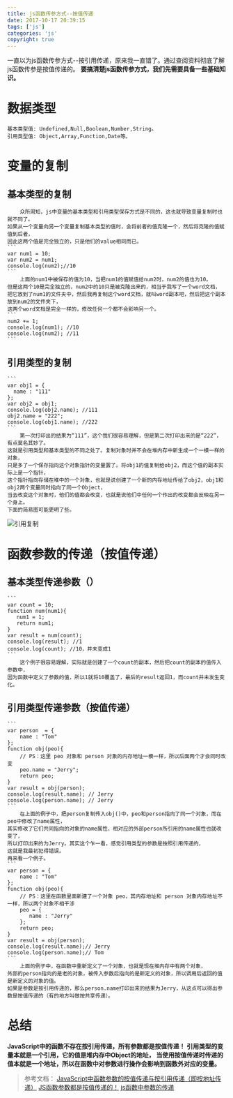 ```yaml
---
title: js函数传参方式--按值传递
date: 2017-10-17 20:39:15
tags: ['js']
categories: 'js'
copyright: true
---
```

一直以为js函数传参方式--按引用传递，原来我一直错了。通过查阅资料彻底了解js函数传参是按值传递的。
**要搞清楚js函数传参方式，我们先需要具备一些基础知识。**
#	数据类型
	基本类型值: Undefined,Null,Boolean,Number,String。
	引用类型值: Object,Array,Function,Date等。
	
#	变量的复制
##	基本类型的复制
		众所周知，js中变量的基本类型和引用类型保存方式是不同的，这也就导致变量复制时也就不同了。
	如果从一个变量向另一个变量复制基本类型的值时，会将前者的值克隆一个，然后将克隆的值赋值到后者，
	因此这两个值是完全独立的，只是他们的value相同而已。
	```
	var num1 = 10;
	var num2 = num1;
	console.log(num2);//10
	```
		上面的num1中被保存的值为10，当把num1的值赋值给num2时，num2的值也为10。
	但是这两个10是完全独立的，num2中的10只是被克隆出来的，相当于我写了一个word文档，
	把它放到了num1的文件夹中，然后我再复制这个word文档，就叫word副本吧，然后把这个副本放到num2的文件夹下，
	这两个word文档是完全一样的，修改任何一个都不会影响另一个。
	```
	num2 += 1;
	console.log(num1); //10
	console.log(num2); //11
	```
##	引用类型的复制
	```
	var obj1 = {
	  name : "111"
	};
	var obj2 = obj1;
	console.log(obj2.name); //111
	obj2.name = "222";
	console.log(obj1.name); //222
	```
		第一次打印出的结果为“111”，这个我们很容易理解，但是第二次打印出来的是“222”，有点莫名其妙了。
	这就是引用类型和基本类型的不同之处了。复制对象时并不会在堆内存中新生成一个一模一样的对象，
	只是多了一个保存指向这个对象指针的变量罢了。将obj1的值复制给obj2，而这个值的副本实际上是一个指针，
	这个指针指向存储在堆中的一个对象，也就是说创建了一个新的内存地址传给了obj2，obj1和obj2两个变量同时指向了同一个Object，
	当去改变这个对象时，他们的值都会改变，也就是说他们中任何一个作出的改变都会反映在另一个身上。
	下面的简易图可能更明了些。
![引用复制](http://oxpnrlb4j.bkt.clouddn.com/%E5%BC%95%E7%94%A8%E5%A4%8D%E5%88%B6.png)

#	函数参数的传递（按值传递）
##	基本类型传递参数（）	
	```
	var count = 10;
	function num(num1){
	   num1 = 1;
	   return num1;
	}
	var result = num(count);
	console.log(result); //1
	console.log(count); //10，并未变成1
	```
		这个例子很容易理解，实际就是创建了一个count的副本，然后把count的副本的值传入参数中，
	因为函数中定义了参数的值，所以1就将10覆盖了，最后的result返回1，而count并未发生变化。
##	引用类型传递参数（按值传递）
	```
	var person  = {
		name : "Tom"
	};
	function obj(peo){
		// PS：这里 peo 对象和 person 对象的内存地址一模一样，所以后面两个才会同时改变
		peo.name = "Jerry";
		return peo;
	}
	var result = obj(person);
	console.log(result.name); // Jerry
	console.log(person.name); // Jerry
	```
		在上面的例子中，把person复制传入obj()中，peo和person指向了同一个对象，而在peo中修改了name属性，
	其实修改了它们共同指向的对象的name属性，相对应的外部person所引用的name属性也就改变了，
	所以打印出来的为Jerry。其实这个乍一看，感觉引用类型的参数是按照引用传递的，
	这就是我最初犯得错误。
	再来看一个例子。
	```
	var person = {
		name : "Tom"
	}; 
	function obj(peo){
		// PS：这里在函数里面新建了一个对象 peo，其内存地址和 person 对象内存地址不一样，所以两个对象不相干涉 
		peo = {
		   name : "Jerry"
		};
		return peo;
	}
	var result = obj(person);
	console.log(result.name);// Jerry
	console.log(person.name);// Tom
	```
		上面的例子中，在函数中重新定义了一个对象，也就是现在堆内存中有两个对象，
	外部的person指向的是老的对象，被传入参数后指向的是新定义的对象，所以调用后返回的值是新定义的对象的值。
	如果是参数是按引用传递的，那么person.name打印出来的结果为Jerry，从这点可以得出参数是按值传递的（有的地方叫做按共享传递）。
	
#	总结
**JavaScript中的函数不存在按引用传递，所有参数都是按值传递！
	引用类型的变量本就是一个引用，它的值是堆内存中Object的地址，
	当使用按值传递时传递的值本就是一个地址，所以在函数中对参数进行操作会影响到函数外对应的变量。**
>	参考文档：
	[JavaScript中函数参数的按值传递与按引用传递（即按地址传递）](http://www.cnblogs.com/dgjamin/p/4337677.html)
	[JS函数参数都是按值传递的！](http://blog.csdn.net/allenliu6/article/details/52516605)
	[js函数中参数的传递](http://www.cnblogs.com/open-wang/p/5208606.html)




